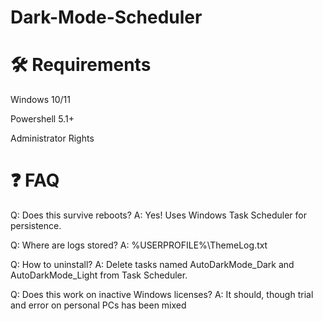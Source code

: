 # Dark-Mode-Scheduler

# 🛠️ Requirements

   Windows 10/11

   Powershell 5.1+

   Administrator Rights

   
# ❓ FAQ

Q: Does this survive reboots?
A: Yes! Uses Windows Task Scheduler for persistence.

Q: Where are logs stored?
A: %USERPROFILE%\ThemeLog.txt

Q: How to uninstall?
A: Delete tasks named AutoDarkMode_Dark and AutoDarkMode_Light from Task Scheduler.

Q: Does this work on inactive Windows licenses?
A: It should, though trial and error on personal PCs has been mixed
